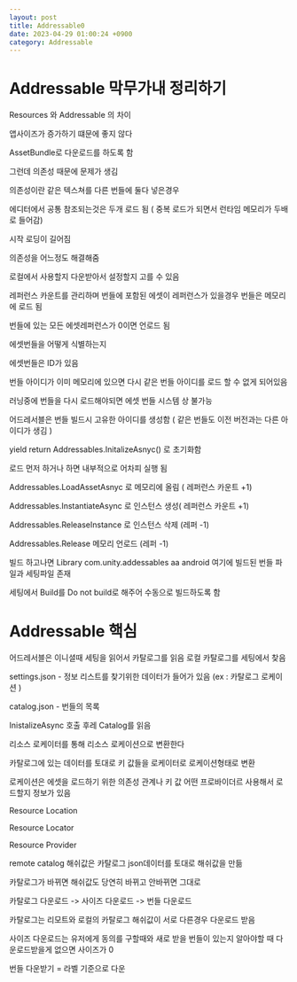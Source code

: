 ```yaml
---
layout: post
title: Addressable0
date: 2023-04-29 01:00:24 +0900
category: Addressable
---
```

# Addressable 막무가내 정리하기

Resources 와 Addressable 의 차이

앱사이즈가 증가하기 떄문에 좋지 않다

AssetBundle로 다운로드를 하도록 함

그런데 의존성 때문에 문제가 생김

의존성이란 같은 텍스쳐를 다른 번들에 둘다 넣은경우 

에디터에서 공통 참조되는것은 두개 로드 됨 ( 중복 로드가 되면서 런타임 메모리가 두배로 들어감)

시작 로딩이 길어짐

의존성을 어느정도 해결해줌

로컬에서 사용할지 다운받아서 설정할지 고를 수 있음

레퍼런스 카운트를 관리하며 번들에 포함된 에셋이 레퍼런스가 있을경우 번들은 메모리에 로드 됨

번들에 있는 모든 에셋레퍼런스가 0이면 언로드 됨


에셋번들을 어떻게 식별하는지

에셋번들은 ID가 있음

번들 아이디가 이미 메모리에 있으면 다시 같은 번들 아이디를 로드 할 수 없게 되어있음

러닝중에 번들을 다시 로드해야되면 에셋 번들 시스템 상 불가능

어드레서블은 번들 빌드시 고유한 아이디를 생성함 ( 같은 번들도 이전 버전과는 다른 아이디가 생김 )




yield return Addressables.InitalizeAsnyc() 로 초기화함

로드 먼저 하거나 하면 내부적으로 어차피 실행 됨

Addressables.LoadAssetAsnyc 로 메모리에 올림 ( 레퍼런스 카운트 +1)

Addressables.InstantiateAsync 로 인스턴스 생성( 레퍼런스 카운트 +1)

Addressables.ReleaseInstance 로 인스턴스 삭제 (레퍼 -1)

Addressables.Release 메모리 언로드 (레퍼 -1)


빌드 하고나면 Library   com.unity.addessables   aa   android   여기에 빌드된 번들 파일과 세팅파일 존재



세팅에서 Build를 Do not build로 해주어 수동으로 빌드하도록 함



# Addressable 핵심

어드레서블은 이니셜때 세팅을 읽어서 카탈로그를 읽음
로컬 카탈로그를 세팅에서 찾음

settings.json - 정보 리스트를 찾기위한 데이터가 들어가 있음 
(ex : 카탈로그 로케이션 )

catalog.json - 번들의 목록


InistalizeAsync 호출 후레 Catalog를 읽음

리소스 로케이터를 통해 리소스 로케이션으로 변환한다

카탈로그에 있는 데이터를 토대로 키 값들을 로케이터로 로케이션형태로 변환

로케이션은 에셋을 로드하기 위한 의존성 관계나 키 값 어떤 프로바이더르 사용해서 로드할지 정보가 있음




Resource Location

Resource Locator

Resource Provider



remote catalog 해쉬값은 카탈로그 json데이터를 토대로 해쉬값을 만듦

카탈로그가 바뀌면 해쉬값도 당연히 바뀌고 안바뀌면 그대로



카탈로그 다운로드 -> 사이즈 다운로드 -> 번들 다운로드


카탈로그는 리모트와 로컬의 카탈로그 해쉬값이 서로 다른경우 다운로드 받음

사이즈 다운로드는 유저에게 동의를 구할때와 새로 받을 번들이 있는지 알아야할 때 다운로드받을게 없으면 사이즈가 0

번들 다운받기 = 라벨 기준으로 다운